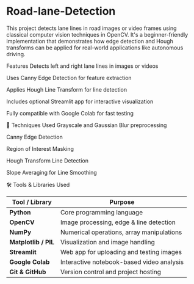 # Road-lane-Detection
This project detects lane lines in road images or video frames using classical computer vision techniques in OpenCV. It's a beginner-friendly implementation that demonstrates how edge detection and Hough transforms can be applied for real-world applications like autonomous driving.

Features
Detects left and right lane lines in images or videos

Uses Canny Edge Detection for feature extraction

Applies Hough Line Transform for line detection

Includes optional Streamlit app for interactive visualization

Fully compatible with Google Colab for fast testing

🧠 Techniques Used
Grayscale and Gaussian Blur preprocessing

Canny Edge Detection

Region of Interest Masking

Hough Transform Line Detection

Slope Averaging for Line Smoothing


🛠️ Tools & Libraries Used

| Tool / Library     | Purpose                                        |
|--------------------|------------------------------------------------|
| **Python**         | Core programming language                      |
| **OpenCV**         | Image processing, edge & line detection        |
| **NumPy**          | Numerical operations, array manipulations      |
| **Matplotlib / PIL** | Visualization and image handling             |
| **Streamlit**      | Web app for uploading and testing images       |
| **Google Colab**   | Interactive notebook-based video analysis      |
| **Git & GitHub**   | Version control and project hosting            |
